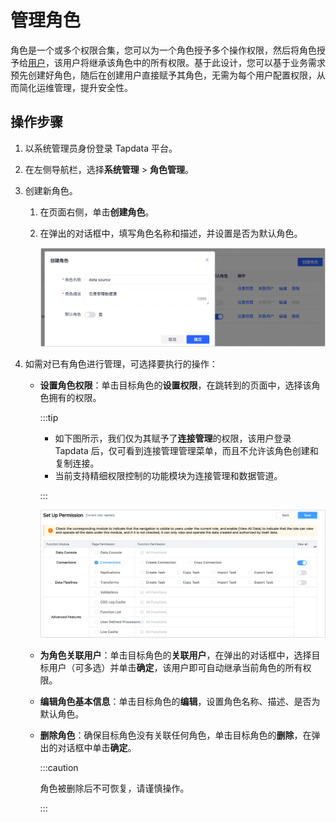 # 管理角色

角色是一个或多个权限合集，您可以为一个角色授予多个操作权限，然后将角色授予给[用户](manage-user.md)，该用户将继承该角色中的所有权限。基于此设计，您可以基于业务需求预先创建好角色，随后在创建用户直接赋予其角色，无需为每个用户配置权限，从而简化运维管理，提升安全性。

## 操作步骤

1. 以系统管理员身份登录 Tapdata 平台。

2. 在左侧导航栏，选择**系统管理** > **角色管理**。

3. 创建新角色。
   1. 在页面右侧，单击**创建角色**。
   
   2. 在弹出的对话框中，填写角色名称和描述，并设置是否为默认角色。
   
      ![创建角色](../../images/create_role.png)
   
4. 如需对已有角色进行管理，可选择要执行的操作：

   * **设置角色权限**：单击目标角色的**设置权限**，在跳转到的页面中，选择该角色拥有的权限。

     :::tip

     * 如下图所示，我们仅为其赋予了**连接管理**的权限，该用户登录 Tapdata 后，仅可看到连接管理管理菜单，而且不允许该角色创建和复制连接。
     * 当前支持精细权限控制的功能模块为连接管理和数据管道。
   
     :::
   
     ![设置角色权限](../../images/grant_data_srouce.png)
   
   * **为角色关联用户**：单击目标角色的**关联用户**，在弹出的对话框中，选择目标用户（可多选）并单击**确定**，该用户即可自动继承当前角色的所有权限。
   
   * **编辑角色基本信息**：单击目标角色的**编辑**，设置角色名称、描述、是否为默认角色。
   
   * **删除角色**：确保目标角色没有关联任何角色，单击目标角色的**删除**，在弹出的对话框中单击**确定**。
   
     :::caution
   
     角色被删除后不可恢复，请谨慎操作。
   
     :::
